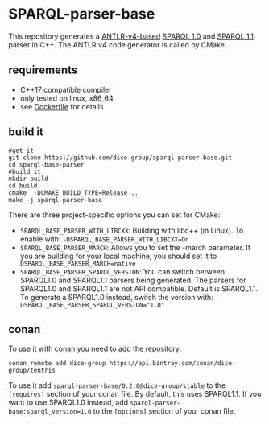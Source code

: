 # SPARQL-parser-base

This repository generates a [ANTLR-v4-based](https://github.com/antlr/antlr4) [SPARQL 1.0](https://www.w3.org/TR/rdf-sparql-query/) and [SPARQL 1.1](https://www.w3.org/TR/sparql11-overview/) parser in C++. The ANTLR v4 code generator is called by CMake.

## requirements

- C++17 compatible compiler
- only tested on linux, x86_64
- see [Dockerfile](Dockerfile) for details 

## build it

```shell
#get it 
git clone https://github.com/dice-group/sparql-parser-base.git
cd sparql-base-parser
#build it
mkdir build
cd build
cmake  -DCMAKE_BUILD_TYPE=Release ..
make -j sparql-parser-base
```

There are three project-specific options you can set for CMake:

- `SPARQL_BASE_PARSER_WITH_LIBCXX`: Building with libc++ (in Linux). To enable with: `-DSPARQL_BASE_PARSER_WITH_LIBCXX=On`
- `SPARQL_BASE_PARSER_MARCH`: Allows you to set the -march parameter. If you are building for your local machine, you should set it to `-DSPARQL_BASE_PARSER_MARCH=native`
- `SPARQL_BASE_PARSER_SPARQL_VERSION`: You can switch between SPARQL1.0 and SPARQL1.1 parsers being generated. The parsers for SPARQL1.0 and SPARQL1.1 are not API compatible. Default is SPARQL1.1. To generate a SPARQL1.0 instead, switch the version with: `-DSPARQL_BASE_PARSER_SPARQL_VERSION="1.0"`   

## conan

To use it with [conan](https://conan.io/) you need to add the repository:
```shell
conan remote add dice-group https://api.bintray.com/conan/dice-group/tentris
```

To use it add `sparql-parser-base/0.2.0@dice-group/stable` to the `[requires]` section of your conan file.
By default, this uses SPARQL1.1. 
If you want to use SPARQL1.0 instead, add `sparql-parser-base:sparql_version=1.0` to the `[options]` section of your conan file.

